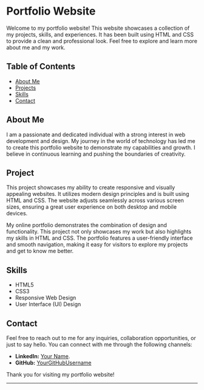 # Portfolio Website
Welcome to my portfolio website! This website showcases a collection of my projects, skills, and experiences. It has been built using HTML and CSS to provide a clean and professional look. Feel free to explore and learn more about me and my work.

## Table of Contents

- [About Me](#about-me)
- [Projects](#projects)
- [Skills](#skills)
- [Contact](#contact)

## About Me

I am a passionate and dedicated individual with a strong interest in web development and design. My journey in the world of technology has led me to create this portfolio website to demonstrate my capabilities and growth. I believe in continuous learning and pushing the boundaries of creativity.

## Project

This project showcases my ability to create responsive and visually appealing websites. It utilizes modern design principles and is built using HTML and CSS. The website adjusts seamlessly across various screen sizes, ensuring a great user experience on both desktop and mobile devices.

My online portfolio demonstrates the combination of design and functionality. This project not only showcases my work but also highlights my skills in HTML and CSS. The portfolio features a user-friendly interface and smooth navigation, making it easy for visitors to explore my projects and get to know me better.

## Skills

- HTML5
- CSS3
- Responsive Web Design
- User Interface (UI) Design

## Contact

Feel free to reach out to me for any inquiries, collaboration opportunities, or just to say hello. You can connect with me through the following channels:

- **LinkedIn:** [Your Name]([https://www.linkedin.com/in/neel-mishra-59ab07239/]).
- **GitHub:** [YourGitHubUsername](https://github.com/Neel-07)

Thank you for visiting my portfolio website!

---
